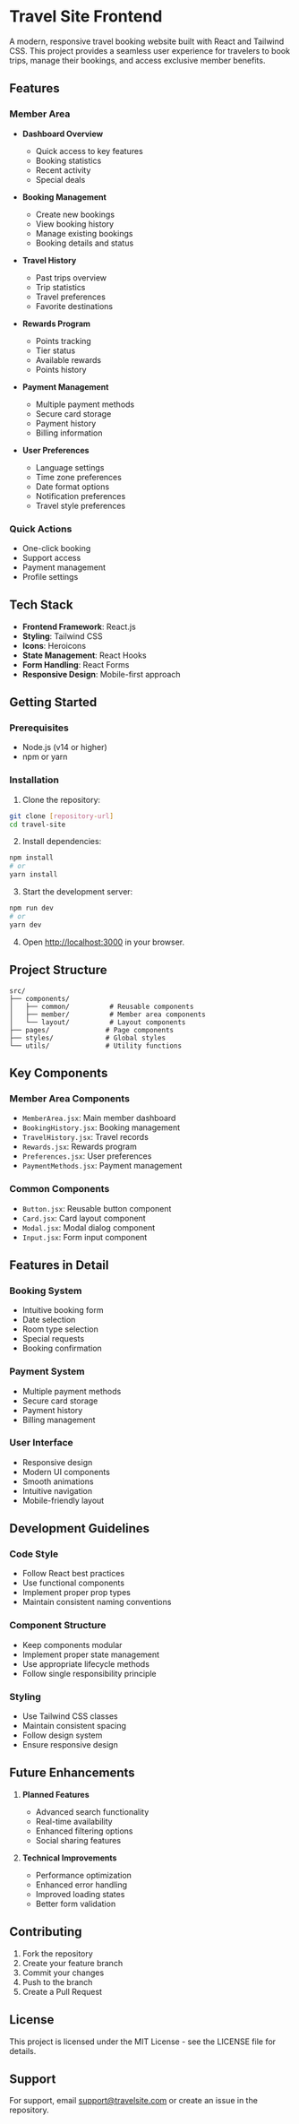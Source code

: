 # Travel Site Frontend

A modern, responsive travel booking website built with React and Tailwind CSS. This project provides a seamless user experience for travelers to book trips, manage their bookings, and access exclusive member benefits.

## Features

### Member Area
- **Dashboard Overview**
  - Quick access to key features
  - Booking statistics
  - Recent activity
  - Special deals

- **Booking Management**
  - Create new bookings
  - View booking history
  - Manage existing bookings
  - Booking details and status

- **Travel History**
  - Past trips overview
  - Trip statistics
  - Travel preferences
  - Favorite destinations

- **Rewards Program**
  - Points tracking
  - Tier status
  - Available rewards
  - Points history

- **Payment Management**
  - Multiple payment methods
  - Secure card storage
  - Payment history
  - Billing information

- **User Preferences**
  - Language settings
  - Time zone preferences
  - Date format options
  - Notification preferences
  - Travel style preferences

### Quick Actions
- One-click booking
- Support access
- Payment management
- Profile settings

## Tech Stack

- **Frontend Framework**: React.js
- **Styling**: Tailwind CSS
- **Icons**: Heroicons
- **State Management**: React Hooks
- **Form Handling**: React Forms
- **Responsive Design**: Mobile-first approach

## Getting Started

### Prerequisites
- Node.js (v14 or higher)
- npm or yarn

### Installation

1. Clone the repository:
```bash
git clone [repository-url]
cd travel-site
```

2. Install dependencies:
```bash
npm install
# or
yarn install
```

3. Start the development server:
```bash
npm run dev
# or
yarn dev
```

4. Open [http://localhost:3000](http://localhost:3000) in your browser.

## Project Structure

```
src/
├── components/
│   ├── common/          # Reusable components
│   ├── member/          # Member area components
│   └── layout/          # Layout components
├── pages/              # Page components
├── styles/             # Global styles
└── utils/              # Utility functions
```

## Key Components

### Member Area Components
- `MemberArea.jsx`: Main member dashboard
- `BookingHistory.jsx`: Booking management
- `TravelHistory.jsx`: Travel records
- `Rewards.jsx`: Rewards program
- `Preferences.jsx`: User preferences
- `PaymentMethods.jsx`: Payment management

### Common Components
- `Button.jsx`: Reusable button component
- `Card.jsx`: Card layout component
- `Modal.jsx`: Modal dialog component
- `Input.jsx`: Form input component

## Features in Detail

### Booking System
- Intuitive booking form
- Date selection
- Room type selection
- Special requests
- Booking confirmation

### Payment System
- Multiple payment methods
- Secure card storage
- Payment history
- Billing management

### User Interface
- Responsive design
- Modern UI components
- Smooth animations
- Intuitive navigation
- Mobile-friendly layout

## Development Guidelines

### Code Style
- Follow React best practices
- Use functional components
- Implement proper prop types
- Maintain consistent naming conventions

### Component Structure
- Keep components modular
- Implement proper state management
- Use appropriate lifecycle methods
- Follow single responsibility principle

### Styling
- Use Tailwind CSS classes
- Maintain consistent spacing
- Follow design system
- Ensure responsive design

## Future Enhancements

1. **Planned Features**
   - Advanced search functionality
   - Real-time availability
   - Enhanced filtering options
   - Social sharing features

2. **Technical Improvements**
   - Performance optimization
   - Enhanced error handling
   - Improved loading states
   - Better form validation

## Contributing

1. Fork the repository
2. Create your feature branch
3. Commit your changes
4. Push to the branch
5. Create a Pull Request

## License

This project is licensed under the MIT License - see the LICENSE file for details.

## Support

For support, email [support@travelsite.com](mailto:support@travelsite.com) or create an issue in the repository.
